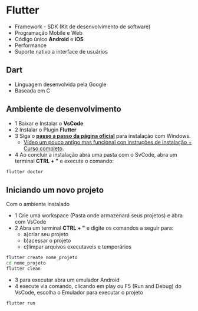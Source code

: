 # Flutter
- Framework - SDK (Kit de desenvolvimento de software)
- Programação Mobile e Web
- Código único **Android** e **iOS**
- Performance
- Suporte nativo a interface de usuários
## Dart
- Linguagem desenvolvida pela Google
- Baseada em C

## Ambiente de desenvolvimento
- 1 Baixar e Instalar o **VsCode**
- 2 Instalar o Plugin **Flutter**
- 3 Siga o **[passo a passo da página oficial](https://docs.flutter.dev/get-started/install/windows/desktop)** para instalação com Windows.
  - [Vídeo um pouco antigo mas funcional con instruções de instalação + Curso completo](https://www.youtube.com/watch?v=Um-OCajPvvQ&list=PL5EmR7zuTn_Yu_YV2pT0h0843vRGiTMtx&index=3).
- 4 Ao concluir a instalação abra uma pasta com o SvCode, abra um terminal **CTRL + "** e execute o comando:
```bash
flutter doctor
```

## Iniciando um novo projeto
Com o ambiente instalado
- 1 Crie uma workspace (Pasta onde armazenará seus projetos) e abra com VsCode
- 2 Abra um terminal **CTRL + "** e digite os comandos a seguir para:
  - a)criar seu projeto
  - b)acessar o projeto
  - c)limpar arquivos executaveis e temporários
```bash
flutter create nome_projeto
cd nome_projeto
flutter clean
```
- 3 para executar abra um emulador Android
- 4 execute via comando, clicando em play ou F5 (Run and Debug) do VsCode, escolha o Emulador para executar o projeto
```bash
flutter run
```
